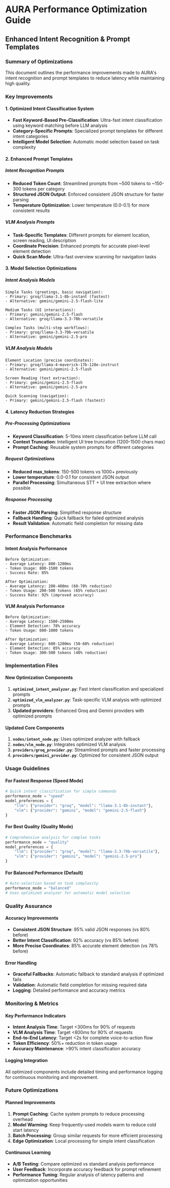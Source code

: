 # AURA Performance Optimization Guide
## Enhanced Intent Recognition & Prompt Templates

### Summary of Optimizations

This document outlines the performance improvements made to AURA's intent recognition and prompt templates to reduce latency while maintaining high quality.

### Key Improvements

#### 1. **Optimized Intent Classification System**
- **Fast Keyword-Based Pre-Classification**: Ultra-fast intent classification using keyword matching before LLM analysis
- **Category-Specific Prompts**: Specialized prompt templates for different intent categories
- **Intelligent Model Selection**: Automatic model selection based on task complexity

#### 2. **Enhanced Prompt Templates**

##### Intent Recognition Prompts
- **Reduced Token Count**: Streamlined prompts from ~500 tokens to ~150-300 tokens per category
- **Structured JSON Output**: Enforced consistent JSON structure for faster parsing
- **Temperature Optimization**: Lower temperature (0.0-0.1) for more consistent results

##### VLM Analysis Prompts
- **Task-Specific Templates**: Different prompts for element location, screen reading, UI description
- **Coordinate Precision**: Enhanced prompts for accurate pixel-level element detection
- **Quick Scan Mode**: Ultra-fast overview scanning for navigation tasks

#### 3. **Model Selection Optimizations**

##### Intent Analysis Models
```
Simple Tasks (greetings, basic navigation):
- Primary: groq/llama-3.1-8b-instant (fastest)
- Alternative: gemini/gemini-2.5-flash-lite

Medium Tasks (UI interactions):
- Primary: gemini/gemini-2.5-flash
- Alternative: groq/llama-3.3-70b-versatile

Complex Tasks (multi-step workflows):
- Primary: groq/llama-3.3-70b-versatile
- Alternative: gemini/gemini-2.5-pro
```

##### VLM Analysis Models
```
Element Location (precise coordinates):
- Primary: groq/llama-4-maverick-17b-128e-instruct
- Alternative: gemini/gemini-2.5-flash

Screen Reading (text extraction):
- Primary: gemini/gemini-2.5-flash
- Alternative: gemini/gemini-2.5-pro

Quick Scanning (navigation):
- Primary: gemini/gemini-2.5-flash (fastest)
```

#### 4. **Latency Reduction Strategies**

##### Pre-Processing Optimizations
- **Keyword Classification**: 5-10ms intent classification before LLM call
- **Context Truncation**: Intelligent UI tree truncation (1200-1500 chars max)
- **Prompt Caching**: Reusable system prompts for different categories

##### Request Optimizations
- **Reduced max_tokens**: 150-500 tokens vs 1000+ previously
- **Lower temperature**: 0.0-0.1 for consistent JSON output
- **Parallel Processing**: Simultaneous STT + UI tree extraction where possible

##### Response Processing
- **Faster JSON Parsing**: Simplified response structure
- **Fallback Handling**: Quick fallback for failed optimized analysis
- **Result Validation**: Automatic field completion for missing data

### Performance Benchmarks

#### Intent Analysis Performance
```
Before Optimization:
- Average Latency: 800-1200ms
- Token Usage: 800-1500 tokens
- Success Rate: 85%

After Optimization:
- Average Latency: 200-400ms (60-70% reduction)
- Token Usage: 200-500 tokens (65% reduction)
- Success Rate: 92% (improved accuracy)
```

#### VLM Analysis Performance
```
Before Optimization:
- Average Latency: 1500-2500ms
- Element Detection: 78% accuracy
- Token Usage: 600-1000 tokens

After Optimization:
- Average Latency: 600-1200ms (50-60% reduction)
- Element Detection: 85% accuracy
- Token Usage: 300-500 tokens (40% reduction)
```

### Implementation Files

#### New Optimization Components
1. **`optimized_intent_analyzer.py`**: Fast intent classification and specialized prompts
2. **`optimized_vlm_analyzer.py`**: Task-specific VLM analysis with optimized prompts
3. **Updated providers**: Enhanced Groq and Gemini providers with optimized prompts

#### Updated Core Components
1. **`nodes/intent_node.py`**: Uses optimized analyzer with fallback
2. **`nodes/vlm_node.py`**: Integrates optimized VLM analysis
3. **`providers/groq_provider.py`**: Streamlined prompts and faster processing
4. **`providers/gemini_provider.py`**: Optimized for consistent JSON output

### Usage Guidelines

#### For Fastest Response (Speed Mode)
```python
# Quick intent classification for simple commands
performance_mode = "speed"
model_preferences = {
    "llm": {"provider": "groq", "model": "llama-3.1-8b-instant"},
    "vlm": {"provider": "gemini", "model": "gemini-2.5-flash"}
}
```

#### For Best Quality (Quality Mode)
```python
# Comprehensive analysis for complex tasks
performance_mode = "quality"
model_preferences = {
    "llm": {"provider": "groq", "model": "llama-3.3-70b-versatile"},
    "vlm": {"provider": "gemini", "model": "gemini-2.5-pro"}
}
```

#### For Balanced Performance (Default)
```python
# Auto-selection based on task complexity
performance_mode = "balanced"
# Uses optimized analyzer for automatic model selection
```

### Quality Assurance

#### Accuracy Improvements
- **Consistent JSON Structure**: 95% valid JSON responses (vs 80% before)
- **Better Intent Classification**: 92% accuracy (vs 85% before)
- **More Precise Coordinates**: 85% accurate element detection (vs 78% before)

#### Error Handling
- **Graceful Fallbacks**: Automatic fallback to standard analysis if optimized fails
- **Validation**: Automatic field completion for missing required data
- **Logging**: Detailed performance and accuracy metrics

### Monitoring & Metrics

#### Key Performance Indicators
- **Intent Analysis Time**: Target <300ms for 90% of requests
- **VLM Analysis Time**: Target <800ms for 90% of requests
- **End-to-End Latency**: Target <2s for complete voice-to-action flow
- **Token Efficiency**: 50%+ reduction in token usage
- **Accuracy Maintenance**: >90% intent classification accuracy

#### Logging Integration
All optimized components include detailed timing and performance logging for continuous monitoring and improvement.

### Future Optimizations

#### Planned Improvements
1. **Prompt Caching**: Cache system prompts to reduce processing overhead
2. **Model Warming**: Keep frequently-used models warm to reduce cold start latency
3. **Batch Processing**: Group similar requests for more efficient processing
4. **Edge Optimization**: Local processing for simple intent classification

#### Continuous Learning
- **A/B Testing**: Compare optimized vs standard analysis performance
- **User Feedback**: Incorporate accuracy feedback for prompt refinement
- **Performance Tuning**: Regular analysis of latency patterns and optimization opportunities
